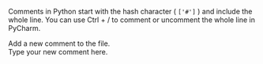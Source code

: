 Comments in Python start with the hash character ( `['#']` ) and include the whole line. You can use Ctrl + / to comment or uncomment the whole line in PyCharm.  
  
Add a new comment to the file.  
Type your new comment here.